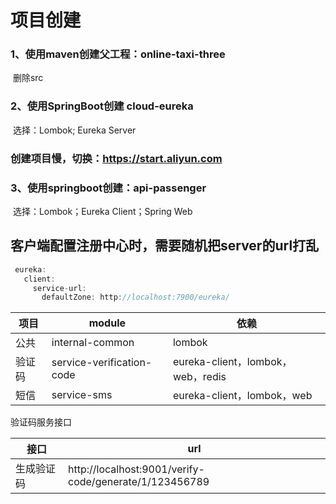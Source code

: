 # 项目创建

### 1、使用maven创建父工程：online-taxi-three

​			删除src

### 2、使用SpringBoot创建 cloud-eureka

​			选择：Lombok; Eureka Server

### 创建项目慢，切换：https://start.aliyun.com

### 3、使用springboot创建：api-passenger

​			选择：Lombok；Eureka Client；Spring Web

## 客户端配置注册中心时，需要随机把server的url打乱
   ````java
    eureka:
      client:
        service-url:
          defaultZone: http://localhost:7900/eureka/
   ````



| 项目   | module                    | 依赖                              |
| ------ | ------------------------- | --------------------------------- |
| 公共   | internal-common           | lombok                            |
| 验证码 | service-verification-code | eureka-client，lombok，web，redis |
| 短信   | service-sms               | eureka-client，lombok，web        |





验证码服务接口

| 接口       | url                                                    |
| ---------- | ------------------------------------------------------ |
| 生成验证码 | http://localhost:9001/verify-code/generate/1/123456789 |

